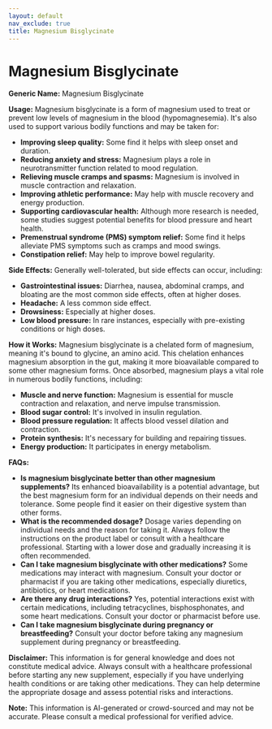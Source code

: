 ```yaml
---
layout: default
nav_exclude: true
title: Magnesium Bisglycinate
---
```


# Magnesium Bisglycinate

**Generic Name:** Magnesium Bisglycinate

**Usage:** Magnesium bisglycinate is a form of magnesium used to treat or prevent low levels of magnesium in the blood (hypomagnesemia).  It's also used to support various bodily functions and may be taken for:

* **Improving sleep quality:** Some find it helps with sleep onset and duration.
* **Reducing anxiety and stress:**  Magnesium plays a role in neurotransmitter function related to mood regulation.
* **Relieving muscle cramps and spasms:** Magnesium is involved in muscle contraction and relaxation.
* **Improving athletic performance:**  May help with muscle recovery and energy production.
* **Supporting cardiovascular health:** Although more research is needed, some studies suggest potential benefits for blood pressure and heart health.
* **Premenstrual syndrome (PMS) symptom relief:** Some find it helps alleviate PMS symptoms such as cramps and mood swings.
* **Constipation relief:**  May help to improve bowel regularity.


**Side Effects:**  Generally well-tolerated, but side effects can occur, including:

* **Gastrointestinal issues:** Diarrhea, nausea, abdominal cramps, and bloating are the most common side effects, often at higher doses.
* **Headache:**  A less common side effect.
* **Drowsiness:**  Especially at higher doses.
* **Low blood pressure:** In rare instances, especially with pre-existing conditions or high doses.


**How it Works:** Magnesium bisglycinate is a chelated form of magnesium, meaning it's bound to glycine, an amino acid. This chelation enhances magnesium absorption in the gut, making it more bioavailable compared to some other magnesium forms. Once absorbed, magnesium plays a vital role in numerous bodily functions, including:

* **Muscle and nerve function:**  Magnesium is essential for muscle contraction and relaxation, and nerve impulse transmission.
* **Blood sugar control:**  It's involved in insulin regulation.
* **Blood pressure regulation:**  It affects blood vessel dilation and contraction.
* **Protein synthesis:**  It's necessary for building and repairing tissues.
* **Energy production:**  It participates in energy metabolism.


**FAQs:**

* **Is magnesium bisglycinate better than other magnesium supplements?**  Its enhanced bioavailability is a potential advantage, but the best magnesium form for an individual depends on their needs and tolerance.  Some people find it easier on their digestive system than other forms.
* **What is the recommended dosage?**  Dosage varies depending on individual needs and the reason for taking it.  Always follow the instructions on the product label or consult with a healthcare professional.  Starting with a lower dose and gradually increasing it is often recommended.
* **Can I take magnesium bisglycinate with other medications?**  Some medications may interact with magnesium. Consult your doctor or pharmacist if you are taking other medications, especially diuretics, antibiotics, or heart medications.
* **Are there any drug interactions?** Yes, potential interactions exist with certain medications, including tetracyclines, bisphosphonates, and some heart medications.  Consult your doctor or pharmacist before use.
* **Can I take magnesium bisglycinate during pregnancy or breastfeeding?** Consult your doctor before taking any magnesium supplement during pregnancy or breastfeeding.


**Disclaimer:** This information is for general knowledge and does not constitute medical advice. Always consult with a healthcare professional before starting any new supplement, especially if you have underlying health conditions or are taking other medications.  They can help determine the appropriate dosage and assess potential risks and interactions.


**Note:** This information is AI-generated or crowd-sourced and may not be accurate. Please consult a medical professional for verified advice.